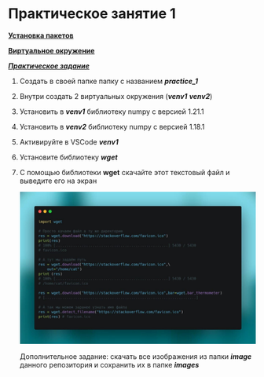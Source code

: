 # Практическое занятие 1

[**Установка пакетов**](./README.md)

[**Виртуальное окружение**](./pyenv.md)

[***Практическое задание***](./practice.md)

1. Создать в своей папке папку с названием ***practice_1***

2. Внутри создать 2 виртуальных окружения (***venv1*** ***venv2***)

3. Установить в ***venv1*** библиотеку numpy c версией 1.21.1

4. Установить в ***venv2*** библиотеку numpy c версией 1.18.1

5. Активируйте в VSCode ***venv1***

6. Установите библиотеку ***wget***

7. С помощью библиотеки **wget** скачайте этот текстовый файл и выведите его на экран

   ![](./image/photo_2021-07-29_21-37-59.jpg)

   

   Дополнительное задание: скачать все изображения из папки ***image*** данного репозитория и сохранить их в папке ***images***

